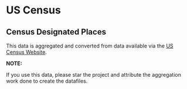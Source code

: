 
# US Census

## Census Designated Places
This data is aggregated and converted from data available via the [US Census Website](https://tigerweb.geo.census.gov/tigerwebmain/TIGERweb2020_cdp_census2020.html).  

**NOTE:**

If you use this data, please star the project and attribute the aggregation work done to create the datafiles.

